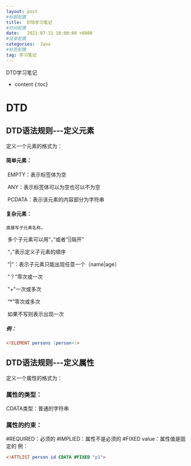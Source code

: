 ```yaml
---
layout: post
#标题配置
title:  DTD学习笔记
#时间配置
date:   2021-07-31 10:00:00 +0800
#目录配置
categories:  Java
#标签配置
tag: 学习笔记
---
```

DTD学习笔记

* content
{:toc}



# DTD

## DTD语法规则---定义元素

定义一个元素的格式为：<!ELEMENT 元素名 元素类型>

#### 简单元素：

​	EMPTY：表示标签体为空

​	ANY：表示标签体可以为空也可以不为空

​	PCDATA：表示该元素的内容部分为字符串

#### 复杂元素：

	直接写子元素名称。

​	多个子元素可以用“，”或者“||隔开”

​	“，”表示定义子元素的顺序

​	“|”：表示子元素只能出现任意一个（name|age）

​	“？”零次或一次

​	"+"一次或多次

​	“*”零次或多次

​	如果不写则表示出现一次

##### 例：

```dtd
<!ELEMENT persons (person+)>
```
## DTD语法规则---定义属性
定义一个属性的格式为：<!ATTLIST 元素名称 属性名称 属性的类型 属性的约束>
### 属性的类型：
CDATA类型：普通的字符串
### 属性的约束：
#REQUIRED：必须的
#IMPLIED：属性不是必须的
#FIXED value：属性值是固定的
例：
```dtd
<!ATTLIST person id CDATA #FIXED "p1">
```
